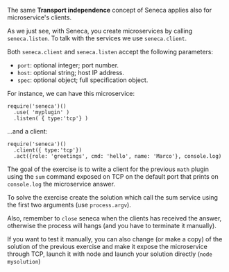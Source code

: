 The same **Transport independence** concept of Seneca applies also for
microservice's clients.

As we just see, with Seneca, you create microservices by calling `seneca.listen`.
To talk with the services we use `seneca.client`.

Both `seneca.client` and `seneca.listen` accept the following parameters:
* `port`: optional integer; port number.
* `host`: optional string; host IP address.
* `spec`: optional object; full specification object.

For instance, we can have this microservice:
```
require('seneca')()
  .use( 'myplugin' )
  .listen( { type:'tcp'} )
```
...and a client:

```
require('seneca')()
  .client({ type:'tcp'})
  .act({role: 'greetings', cmd: 'hello', name: 'Marco'}, console.log)
```

The goal of the exercise is to write a client for the previous `math` plugin using
the `sum` command exposed on TCP on the default port that prints on `console.log`
the microservice answer.

To solve the exercise create the solution which call the sum service using the first
two arguments (use `process.argv`).

Also, remember to `close` seneca when the clients has received the answer, otherwise
the process will hangs (and you have to terminate it manually).

If you want to test it manually, you can also change (or make a copy) of the solution
of the previous exercise and make it expose the microservice through TCP, launch it with node and launch your solution directly (`node mysolution`)
